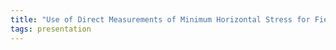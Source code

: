 ```yaml
---
title: "Use of Direct Measurements of Minimum Horizontal Stress for Field Development"
tags: presentation 
---
```

